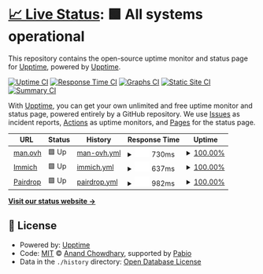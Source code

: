 # [📈 Live Status](https://status.man.ovh): <!--live status--> **🟩 All systems operational**

This repository contains the open-source uptime monitor and status page for [Upptime](https://upptime.js.org), powered by [Upptime](https://github.com/upptime/upptime).

[![Uptime CI](https://github.com/upptime/upptime/workflows/Uptime%20CI/badge.svg)](https://github.com/upptime/upptime/actions?query=workflow%3A%22Uptime+CI%22)
[![Response Time CI](https://github.com/upptime/upptime/workflows/Response%20Time%20CI/badge.svg)](https://github.com/upptime/upptime/actions?query=workflow%3A%22Response+Time+CI%22)
[![Graphs CI](https://github.com/upptime/upptime/workflows/Graphs%20CI/badge.svg)](https://github.com/upptime/upptime/actions?query=workflow%3A%22Graphs+CI%22)
[![Static Site CI](https://github.com/upptime/upptime/workflows/Static%20Site%20CI/badge.svg)](https://github.com/upptime/upptime/actions?query=workflow%3A%22Static+Site+CI%22)
[![Summary CI](https://github.com/upptime/upptime/workflows/Summary%20CI/badge.svg)](https://github.com/upptime/upptime/actions?query=workflow%3A%22Summary+CI%22)

With [Upptime](https://upptime.js.org), you can get your own unlimited and free uptime monitor and status page, powered entirely by a GitHub repository. We use [Issues](https://github.com/upptime/upptime/issues) as incident reports, [Actions](https://github.com/upptime/upptime/actions) as uptime monitors, and [Pages](https://status.man.ovh) for the status page.

<!--start: status pages-->
<!-- This summary is generated by Upptime (https://github.com/upptime/upptime) -->
<!-- Do not edit this manually, your changes will be overwritten -->
<!-- prettier-ignore -->
| URL | Status | History | Response Time | Uptime |
| --- | ------ | ------- | ------------- | ------ |
| <img alt="" src="https://icons.duckduckgo.com/ip3/man.ovh.ico" height="13"> [man.ovh](https://man.ovh) | 🟩 Up | [man-ovh.yml](https://github.com/kocierik/status.man.ovh/commits/HEAD/history/man-ovh.yml) | <details><summary><img alt="Response time graph" src="./graphs/man-ovh/response-time-week.png" height="20"> 730ms</summary><br><a href="https://status.man.ovh/history/man-ovh"><img alt="Response time 719" src="https://img.shields.io/endpoint?url=https%3A%2F%2Fraw.githubusercontent.com%2Fkocierik%2Fstatus.man.ovh%2FHEAD%2Fapi%2Fman-ovh%2Fresponse-time.json"></a><br><a href="https://status.man.ovh/history/man-ovh"><img alt="24-hour response time 581" src="https://img.shields.io/endpoint?url=https%3A%2F%2Fraw.githubusercontent.com%2Fkocierik%2Fstatus.man.ovh%2FHEAD%2Fapi%2Fman-ovh%2Fresponse-time-day.json"></a><br><a href="https://status.man.ovh/history/man-ovh"><img alt="7-day response time 730" src="https://img.shields.io/endpoint?url=https%3A%2F%2Fraw.githubusercontent.com%2Fkocierik%2Fstatus.man.ovh%2FHEAD%2Fapi%2Fman-ovh%2Fresponse-time-week.json"></a><br><a href="https://status.man.ovh/history/man-ovh"><img alt="30-day response time 761" src="https://img.shields.io/endpoint?url=https%3A%2F%2Fraw.githubusercontent.com%2Fkocierik%2Fstatus.man.ovh%2FHEAD%2Fapi%2Fman-ovh%2Fresponse-time-month.json"></a><br><a href="https://status.man.ovh/history/man-ovh"><img alt="1-year response time 719" src="https://img.shields.io/endpoint?url=https%3A%2F%2Fraw.githubusercontent.com%2Fkocierik%2Fstatus.man.ovh%2FHEAD%2Fapi%2Fman-ovh%2Fresponse-time-year.json"></a></details> | <details><summary><a href="https://status.man.ovh/history/man-ovh">100.00%</a></summary><a href="https://status.man.ovh/history/man-ovh"><img alt="All-time uptime 99.97%" src="https://img.shields.io/endpoint?url=https%3A%2F%2Fraw.githubusercontent.com%2Fkocierik%2Fstatus.man.ovh%2FHEAD%2Fapi%2Fman-ovh%2Fuptime.json"></a><br><a href="https://status.man.ovh/history/man-ovh"><img alt="24-hour uptime 100.00%" src="https://img.shields.io/endpoint?url=https%3A%2F%2Fraw.githubusercontent.com%2Fkocierik%2Fstatus.man.ovh%2FHEAD%2Fapi%2Fman-ovh%2Fuptime-day.json"></a><br><a href="https://status.man.ovh/history/man-ovh"><img alt="7-day uptime 100.00%" src="https://img.shields.io/endpoint?url=https%3A%2F%2Fraw.githubusercontent.com%2Fkocierik%2Fstatus.man.ovh%2FHEAD%2Fapi%2Fman-ovh%2Fuptime-week.json"></a><br><a href="https://status.man.ovh/history/man-ovh"><img alt="30-day uptime 100.00%" src="https://img.shields.io/endpoint?url=https%3A%2F%2Fraw.githubusercontent.com%2Fkocierik%2Fstatus.man.ovh%2FHEAD%2Fapi%2Fman-ovh%2Fuptime-month.json"></a><br><a href="https://status.man.ovh/history/man-ovh"><img alt="1-year uptime 99.97%" src="https://img.shields.io/endpoint?url=https%3A%2F%2Fraw.githubusercontent.com%2Fkocierik%2Fstatus.man.ovh%2FHEAD%2Fapi%2Fman-ovh%2Fuptime-year.json"></a></details>
| <img alt="" src="https://icons.duckduckgo.com/ip3/immich.man.ovh.ico" height="13"> [Immich](https://immich.man.ovh) | 🟩 Up | [immich.yml](https://github.com/kocierik/status.man.ovh/commits/HEAD/history/immich.yml) | <details><summary><img alt="Response time graph" src="./graphs/immich/response-time-week.png" height="20"> 637ms</summary><br><a href="https://status.man.ovh/history/immich"><img alt="Response time 680" src="https://img.shields.io/endpoint?url=https%3A%2F%2Fraw.githubusercontent.com%2Fkocierik%2Fstatus.man.ovh%2FHEAD%2Fapi%2Fimmich%2Fresponse-time.json"></a><br><a href="https://status.man.ovh/history/immich"><img alt="24-hour response time 486" src="https://img.shields.io/endpoint?url=https%3A%2F%2Fraw.githubusercontent.com%2Fkocierik%2Fstatus.man.ovh%2FHEAD%2Fapi%2Fimmich%2Fresponse-time-day.json"></a><br><a href="https://status.man.ovh/history/immich"><img alt="7-day response time 637" src="https://img.shields.io/endpoint?url=https%3A%2F%2Fraw.githubusercontent.com%2Fkocierik%2Fstatus.man.ovh%2FHEAD%2Fapi%2Fimmich%2Fresponse-time-week.json"></a><br><a href="https://status.man.ovh/history/immich"><img alt="30-day response time 712" src="https://img.shields.io/endpoint?url=https%3A%2F%2Fraw.githubusercontent.com%2Fkocierik%2Fstatus.man.ovh%2FHEAD%2Fapi%2Fimmich%2Fresponse-time-month.json"></a><br><a href="https://status.man.ovh/history/immich"><img alt="1-year response time 680" src="https://img.shields.io/endpoint?url=https%3A%2F%2Fraw.githubusercontent.com%2Fkocierik%2Fstatus.man.ovh%2FHEAD%2Fapi%2Fimmich%2Fresponse-time-year.json"></a></details> | <details><summary><a href="https://status.man.ovh/history/immich">100.00%</a></summary><a href="https://status.man.ovh/history/immich"><img alt="All-time uptime 99.97%" src="https://img.shields.io/endpoint?url=https%3A%2F%2Fraw.githubusercontent.com%2Fkocierik%2Fstatus.man.ovh%2FHEAD%2Fapi%2Fimmich%2Fuptime.json"></a><br><a href="https://status.man.ovh/history/immich"><img alt="24-hour uptime 100.00%" src="https://img.shields.io/endpoint?url=https%3A%2F%2Fraw.githubusercontent.com%2Fkocierik%2Fstatus.man.ovh%2FHEAD%2Fapi%2Fimmich%2Fuptime-day.json"></a><br><a href="https://status.man.ovh/history/immich"><img alt="7-day uptime 100.00%" src="https://img.shields.io/endpoint?url=https%3A%2F%2Fraw.githubusercontent.com%2Fkocierik%2Fstatus.man.ovh%2FHEAD%2Fapi%2Fimmich%2Fuptime-week.json"></a><br><a href="https://status.man.ovh/history/immich"><img alt="30-day uptime 100.00%" src="https://img.shields.io/endpoint?url=https%3A%2F%2Fraw.githubusercontent.com%2Fkocierik%2Fstatus.man.ovh%2FHEAD%2Fapi%2Fimmich%2Fuptime-month.json"></a><br><a href="https://status.man.ovh/history/immich"><img alt="1-year uptime 99.97%" src="https://img.shields.io/endpoint?url=https%3A%2F%2Fraw.githubusercontent.com%2Fkocierik%2Fstatus.man.ovh%2FHEAD%2Fapi%2Fimmich%2Fuptime-year.json"></a></details>
| <img alt="" src="https://icons.duckduckgo.com/ip3/pairdrop.man.ovh.ico" height="13"> [Pairdrop](https://pairdrop.man.ovh) | 🟩 Up | [pairdrop.yml](https://github.com/kocierik/status.man.ovh/commits/HEAD/history/pairdrop.yml) | <details><summary><img alt="Response time graph" src="./graphs/pairdrop/response-time-week.png" height="20"> 982ms</summary><br><a href="https://status.man.ovh/history/pairdrop"><img alt="Response time 929" src="https://img.shields.io/endpoint?url=https%3A%2F%2Fraw.githubusercontent.com%2Fkocierik%2Fstatus.man.ovh%2FHEAD%2Fapi%2Fpairdrop%2Fresponse-time.json"></a><br><a href="https://status.man.ovh/history/pairdrop"><img alt="24-hour response time 756" src="https://img.shields.io/endpoint?url=https%3A%2F%2Fraw.githubusercontent.com%2Fkocierik%2Fstatus.man.ovh%2FHEAD%2Fapi%2Fpairdrop%2Fresponse-time-day.json"></a><br><a href="https://status.man.ovh/history/pairdrop"><img alt="7-day response time 982" src="https://img.shields.io/endpoint?url=https%3A%2F%2Fraw.githubusercontent.com%2Fkocierik%2Fstatus.man.ovh%2FHEAD%2Fapi%2Fpairdrop%2Fresponse-time-week.json"></a><br><a href="https://status.man.ovh/history/pairdrop"><img alt="30-day response time 968" src="https://img.shields.io/endpoint?url=https%3A%2F%2Fraw.githubusercontent.com%2Fkocierik%2Fstatus.man.ovh%2FHEAD%2Fapi%2Fpairdrop%2Fresponse-time-month.json"></a><br><a href="https://status.man.ovh/history/pairdrop"><img alt="1-year response time 929" src="https://img.shields.io/endpoint?url=https%3A%2F%2Fraw.githubusercontent.com%2Fkocierik%2Fstatus.man.ovh%2FHEAD%2Fapi%2Fpairdrop%2Fresponse-time-year.json"></a></details> | <details><summary><a href="https://status.man.ovh/history/pairdrop">100.00%</a></summary><a href="https://status.man.ovh/history/pairdrop"><img alt="All-time uptime 99.97%" src="https://img.shields.io/endpoint?url=https%3A%2F%2Fraw.githubusercontent.com%2Fkocierik%2Fstatus.man.ovh%2FHEAD%2Fapi%2Fpairdrop%2Fuptime.json"></a><br><a href="https://status.man.ovh/history/pairdrop"><img alt="24-hour uptime 100.00%" src="https://img.shields.io/endpoint?url=https%3A%2F%2Fraw.githubusercontent.com%2Fkocierik%2Fstatus.man.ovh%2FHEAD%2Fapi%2Fpairdrop%2Fuptime-day.json"></a><br><a href="https://status.man.ovh/history/pairdrop"><img alt="7-day uptime 100.00%" src="https://img.shields.io/endpoint?url=https%3A%2F%2Fraw.githubusercontent.com%2Fkocierik%2Fstatus.man.ovh%2FHEAD%2Fapi%2Fpairdrop%2Fuptime-week.json"></a><br><a href="https://status.man.ovh/history/pairdrop"><img alt="30-day uptime 100.00%" src="https://img.shields.io/endpoint?url=https%3A%2F%2Fraw.githubusercontent.com%2Fkocierik%2Fstatus.man.ovh%2FHEAD%2Fapi%2Fpairdrop%2Fuptime-month.json"></a><br><a href="https://status.man.ovh/history/pairdrop"><img alt="1-year uptime 99.97%" src="https://img.shields.io/endpoint?url=https%3A%2F%2Fraw.githubusercontent.com%2Fkocierik%2Fstatus.man.ovh%2FHEAD%2Fapi%2Fpairdrop%2Fuptime-year.json"></a></details>

<!--end: status pages-->

[**Visit our status website →**](https://status.man.ovh)

## 📄 License

- Powered by: [Upptime](https://github.com/upptime/upptime)
- Code: [MIT](./LICENSE) © [Anand Chowdhary](https://anandchowdhary.com), supported by [Pabio](https://pabio.com)
- Data in the `./history` directory: [Open Database License](https://opendatacommons.org/licenses/odbl/1-0/)
